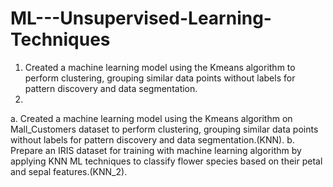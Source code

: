 # ML---Unsupervised-Learning-Techniques
1. Created a machine learning model using the Kmeans algorithm to perform clustering, grouping similar data points without labels for pattern discovery and data segmentation.   
2.
  a. Created a machine learning model using the Kmeans algorithm on Mall\_Customers dataset to perform clustering, grouping similar data points without labels for pattern discovery and data segmentation.(KNN).
  b. Prepare an IRIS dataset for training with machine learning algorithm by applying KNN ML techniques to classify flower species based on their petal and sepal features.(KNN_2).
